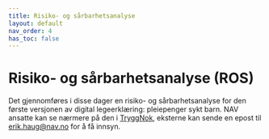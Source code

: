 ```yaml
---
title: Risiko- og sårbarhetsanalyse
layout: default
nav_order: 4
has_toc: false
---
```


# Risiko- og sårbarhetsanalyse (ROS)

Det gjennomføres i disse dager en risiko- og sårbarhetsanalyse for den første versjonen av digital legeerklæring: pleiepenger sykt barn. NAV ansatte kan se nærmere på den i [TryggNok](https://apps.powerapps.com/play/f8517640-ea01-46e2-9c09-be6b05013566?ID=1489),
eksterne kan sende en epost til <erik.haug@nav.no> for å få innsyn. 
